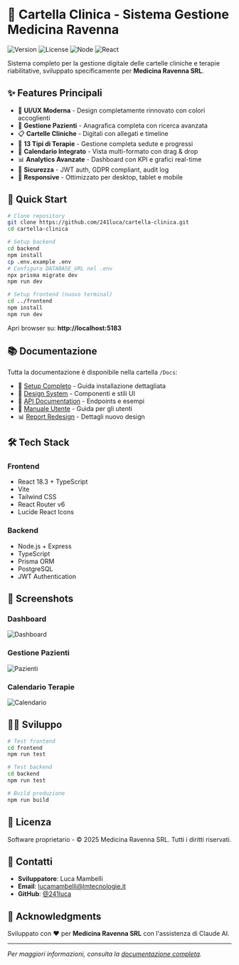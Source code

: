 # 🏥 Cartella Clinica - Sistema Gestione Medicina Ravenna

![Version](https://img.shields.io/badge/version-2.0.0-blue)
![License](https://img.shields.io/badge/license-Proprietary-red)
![Node](https://img.shields.io/badge/node-%3E%3D18.0.0-green)
![React](https://img.shields.io/badge/react-18.3-61dafb)

Sistema completo per la gestione digitale delle cartelle cliniche e terapie riabilitative, sviluppato specificamente per **Medicina Ravenna SRL**.

## ✨ Features Principali

- 🎨 **UI/UX Moderna** - Design completamente rinnovato con colori accoglienti
- 👥 **Gestione Pazienti** - Anagrafica completa con ricerca avanzata
- 📋 **Cartelle Cliniche** - Digitali con allegati e timeline
- 💊 **13 Tipi di Terapie** - Gestione completa sedute e progressi
- 📅 **Calendario Integrato** - Vista multi-formato con drag & drop
- 📊 **Analytics Avanzate** - Dashboard con KPI e grafici real-time
- 🔐 **Sicurezza** - JWT auth, GDPR compliant, audit log
- 📱 **Responsive** - Ottimizzato per desktop, tablet e mobile

## 🚀 Quick Start

```bash
# Clone repository
git clone https://github.com/241luca/cartella-clinica.git
cd cartella-clinica

# Setup backend
cd backend
npm install
cp .env.example .env
# Configura DATABASE_URL nel .env
npx prisma migrate dev
npm run dev

# Setup frontend (nuovo terminal)
cd ../frontend
npm install
npm run dev
```

Apri browser su: **http://localhost:5183**

## 📚 Documentazione

Tutta la documentazione è disponibile nella cartella `/Docs`:

- 📖 [Setup Completo](./Docs/SETUP.md) - Guida installazione dettagliata
- 🎨 [Design System](./Docs/DESIGN_SYSTEM.md) - Componenti e stili UI
- 📡 [API Documentation](./Docs/API.md) - Endpoints e esempi
- 📘 [Manuale Utente](./Docs/USER_MANUAL.md) - Guida per gli utenti
- 📊 [Report Redesign](./Docs/REPORT_REDESIGN_UI_COMPLETATO.md) - Dettagli nuovo design

## 🛠️ Tech Stack

### Frontend
- React 18.3 + TypeScript
- Vite
- Tailwind CSS
- React Router v6
- Lucide React Icons

### Backend  
- Node.js + Express
- TypeScript
- Prisma ORM
- PostgreSQL
- JWT Authentication

## 📸 Screenshots

### Dashboard
![Dashboard](./Docs/screenshots/dashboard.png)

### Gestione Pazienti
![Pazienti](./Docs/screenshots/patients.png)

### Calendario Terapie
![Calendario](./Docs/screenshots/calendar.png)

## 👨‍💻 Sviluppo

```bash
# Test frontend
cd frontend
npm run test

# Test backend
cd backend
npm run test

# Build produzione
npm run build
```

## 📄 Licenza

Software proprietario - © 2025 Medicina Ravenna SRL. Tutti i diritti riservati.

## 🤝 Contatti

- **Sviluppatore**: Luca Mambelli
- **Email**: lucamambelli@lmtecnologie.it
- **GitHub**: [@241luca](https://github.com/241luca)

## 🙏 Acknowledgments

Sviluppato con ❤️ per **Medicina Ravenna SRL** con l'assistenza di Claude AI.

---

*Per maggiori informazioni, consulta la [documentazione completa](./Docs/README.md).*
